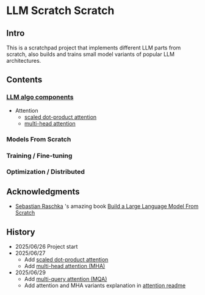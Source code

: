 # LLM Scratch Scratch

## Intro

This is a scratchpad project that implements different LLM parts from scratch, also builds and trains small model variants of popular LLM architectures.

## Contents

### [LLM algo components](./llm_algo_components/)
- Attention
  - [scaled dot-product attention](./llm_algo_components/attention/scaled_dot_product_attention/)
  - [multi-head attention](./llm_algo_components/attention/MHA/)

### Models From Scratch

### Training / Fine-tuning 

### Optimization / Distributed


## Acknowledgments

- [Sebastian Raschka](https://sebastianraschka.com/) 's amazing book [Build a Large Language Model From Scratch](https://www.manning.com/books/build-a-large-language-model-from-scratch)

## History

- 2025/06/26 Project start
- 2025/06/27 
  - Add [scaled dot-product attention](./llm_algo_components/attention/scaled_dot_product_attention/)
  - Add [multi-head attention (MHA)](./llm_algo_components/attention/MHA/)
- 2025/06/29
  - Add [multi-query attention (MQA)](./llm_algo_components/attention/MQA/)
  - Add attention and MHA variants explanation in [attention readme](./llm_algo_components/attention/README.md)
